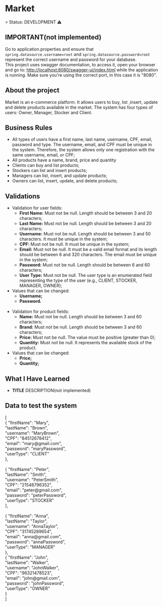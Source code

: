 <h1>Market</h1>
> Status: DEVELOPMENT ⚠️


<h2>IMPORTANT(not implemented)</h2>
<p>
Go to application.properties and ensure that <code>spring.datasource.username=root</code> and
<code>spring.datasource.password=root</code> represent the correct username and password for your database.<br>
This project uses swagger documentation, to access it, open your browser and go
to: <a href="http://localhost:8080/swagger-ui/index.html">http://localhost:8080/swagger-ui/index.html</a> 
while the application is running. Make sure you're using the correct port, in this case it is "8080".
</p>

<h2>About the project</h2>
<p>
Market is an e-commerce platform. It allows users to buy, list ,insert, update and delete products available in the 
market. The system has four types of users: Owner, Manager, Stocker and Client.
</p>


<h2>Business Rules</h2>
<ul> 
    <li>All types of users have a first name, last name, username, CPF, email, password and type. The username, email, 
        and CPF must be unique in the system. Therefore, the system allows only one registration with the same username, 
        email, or CPF;</li>
    <li>All products have a name, brand, price and quantity</li>
    <li>Clients can buy and list products;</li>
    <li>Stockers can list and insert products;</li>
    <li>Managers can list, insert, and update products;</li>
    <li>Owners can list, insert, update, and delete products;</li>
</ul>


<h2>Validations</h2>
<ul>
    <li>Validation for user fields:
        <ul>
            <li><strong>First Name:</strong> Must not be null. Length should be between 3 and 20 characters;</li>
            <li><strong>Last Name:</strong> Must not be null. Length should be between 3 and 20 characters;</li>
            <li><strong>Username:</strong> Must not be null. Length should be between 3 and 50 characters. It must be unique in the system;</li>
            <li><strong>CPF:</strong> Must not be null. It must be unique in the system;</li>
            <li><strong>Email:</strong> Must not be null. It must be a valid email format and its length should be between 6 and 320 characters. The email must be unique in the system;</li>
            <li><strong>Password:</strong> Must not be null. Length should be between 6 and 60 characters;</li>
            <li><strong>User Type:</strong> Must not be null. The user type is an enumerated field representing the type of the user (e.g., CLIENT, STOCKER, MANAGER, OWNER);</li>
        </ul>
    </li>
    <li>Values that can be changed:
        <ul>
            <li><strong>Username;</strong></li>
            <li><strong>Password.</strong></li>
        </ul>
    </li>
    <br>
    <li>Validation for product fields:
        <ul>
            <li><strong>Name:</strong> Must not be null. Length should be between 3 and 60 characters;</li>
            <li><strong>Brand:</strong> Must not be null. Length should be between 3 and 60 characters;</li>
            <li><strong>Price:</strong> Must not be null. The value must be positive (greater than 0);</li>
            <li><strong>Quantity:</strong> Must not be null. It represents the available stock of the product.</li>
        </ul>
    </li>
    <li>Values that can be changed:
        <ul>
            <li><strong>Price;</strong></li>
            <li><strong>Quantity;</strong></li>
        </ul>
    </li>
</ul>


<h2>What I Have Learned</h2>
<ul>
  <li><strong>TITLE</strong> DESCRIPTION(not implemented)</li>
</ul>


<h2>Data to test the system</h2>
<p>
[<br>
    {
        "firstName": "Mary",<br>
        "lastName": "Brown",<br>
        "username": "MaryBrown",<br>
        "CPF": "84512678412",<br>
        "email": "mary@gmail.com",<br>
        "password": "maryPassword",<br>
        "userType": "CLIENT"<br>
    },<br><br>
    {
        "firstName": "Peter",<br>
        "lastName": "Smith",<br>
        "username": "PeterSmith",<br>
        "CPF": "21548796352",<br>
        "email": "peter@gmail.com",<br>
        "password": "peterPassword",<br>
        "userType": "STOCKER"<br>
    },<br><br>
    {
        "firstName": "Anna",<br>
        "lastName": "Taylor",<br>
        "username": "AnnaTaylor",<br>
        "CPF": "31745289654",<br>
        "email": "anna@gmail.com",<br>
        "password": "annaPassword",<br>
        "userType": "MANAGER"<br>
    },<br>
    {
        "firstName": "John",<br>
        "lastName": "Walker",<br>
        "username": "JohnWalker",<br>
        "CPF": "96321478523",<br>
        "email": "john@gmail.com",<br>
        "password": "johnPassword",<br>
        "userType": "OWNER"<br>
    }<br>
]
</p>
